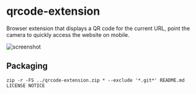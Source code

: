 # qrcode-extension

Browser extension that displays a QR code for the current URL, point the camera to quickly access the website on mobile.

![screenshot](http://backdaniel.com/img/qrcode-screenshot.png)

## Packaging

`zip -r -FS ../qrcode-extension.zip * --exclude '*.git*' README.md LICENSE NOTICE`
